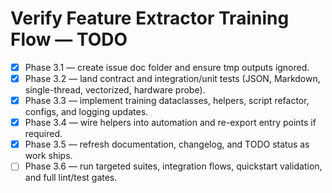 # Verify Feature Extractor Training Flow — TODO

- [x] Phase 3.1 — create issue doc folder and ensure tmp outputs ignored.
- [x] Phase 3.2 — land contract and integration/unit tests (JSON, Markdown, single-thread, vectorized, hardware probe).
- [x] Phase 3.3 — implement training dataclasses, helpers, script refactor, configs, and logging updates.
- [x] Phase 3.4 — wire helpers into automation and re-export entry points if required.
- [x] Phase 3.5 — refresh documentation, changelog, and TODO status as work ships.
- [ ] Phase 3.6 — run targeted suites, integration flows, quickstart validation, and full lint/test gates.
